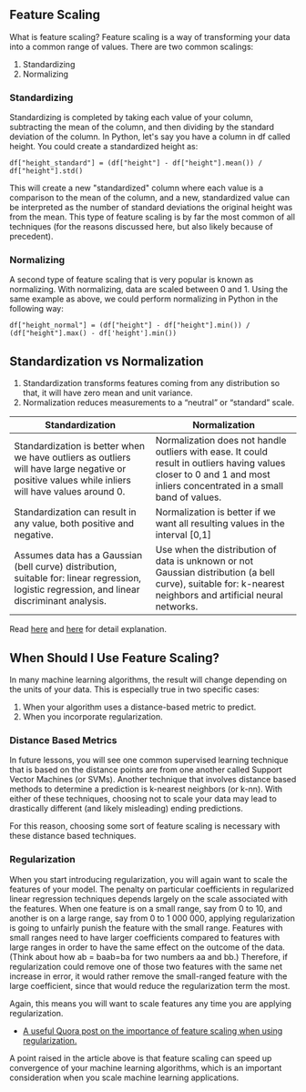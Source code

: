 ## Feature Scaling
What is feature scaling? Feature scaling is a way of transforming your data into a common range of values. There are two common scalings:
1. Standardizing
2. Normalizing

### Standardizing
Standardizing is completed by taking each value of your column, subtracting the mean of the column, and then dividing by the standard deviation of the column. In Python, let's say you have a column in df called height. You could create a standardized height as:

```
df["height_standard"] = (df["height"] - df["height"].mean()) / df["height"].std()
```

This will create a new "standardized" column where each value is a comparison to the mean of the column, and a new, standardized value can be interpreted as the number of standard deviations the original height was from the mean. This type of feature scaling is by far the most common of all techniques (for the reasons discussed here, but also likely because of precedent).

### Normalizing
A second type of feature scaling that is very popular is known as normalizing. With normalizing, data are scaled between 0 and 1. Using the same example as above, we could perform normalizing in Python in the following way:

```
df["height_normal"] = (df["height"] - df["height"].min()) / (df["height"].max() - df['height'].min())
```

## Standardization vs Normalization
1. Standardization transforms features coming from any distribution so that, it will have zero mean and unit variance. 
2. Normalization reduces measurements to a “neutral” or “standard” scale.

|Standardization|Normalization|
|---------------|-------------|
|Standardization is better when we have outliers as outliers will have large negative or positive values while inliers will have values around 0.|Normalization does not handle outliers with ease. It could result in outliers having values closer to 0 and 1 and most inliers concentrated in a small band of values.
|Standardization can result in any value, both positive and negative.|Normalization is better if we want all resulting values in the interval [0,1]|
|Assumes data has a Gaussian (bell curve) distribution, suitable for: linear regression, logistic regression, and linear discriminant analysis.|Use when the distribution of data is unknown or not Gaussian distribution (a bell curve), suitable for: k-nearest neighbors and artificial neural networks.|

Read [here](https://medium.com/@jalesh.j/column-normalization-and-column-standardization-in-machine-learning-e056501056b) and [here](https://towardsai.net/p/data-science/how-when-and-why-should-you-normalize-standardize-rescale-your-data-3f083def38ff) for detail explanation.


## When Should I Use Feature Scaling?
In many machine learning algorithms, the result will change depending on the units of your data. This is especially true in two specific cases:
1. When your algorithm uses a distance-based metric to predict.
2. When you incorporate regularization.

### Distance Based Metrics
In future lessons, you will see one common supervised learning technique that is based on the distance points are from one another called Support Vector Machines (or SVMs). Another technique that involves distance based methods to determine a prediction is k-nearest neighbors (or k-nn). With either of these techniques, choosing not to scale your data may lead to drastically different (and likely misleading) ending predictions.

For this reason, choosing some sort of feature scaling is necessary with these distance based techniques.

### Regularization
When you start introducing regularization, you will again want to scale the features of your model. The penalty on particular coefficients in regularized linear regression techniques depends largely on the scale associated with the features. When one feature is on a small range, say from 0 to 10, and another is on a large range, say from 0 to 1 000 000, applying regularization is going to unfairly punish the feature with the small range. Features with small ranges need to have larger coefficients compared to features with large ranges in order to have the same effect on the outcome of the data. (Think about how ab = baab=ba for two numbers aa and bb.) Therefore, if regularization could remove one of those two features with the same net increase in error, it would rather remove the small-ranged feature with the large coefficient, since that would reduce the regularization term the most.

Again, this means you will want to scale features any time you are applying regularization.

- [A useful Quora post on the importance of feature scaling when using regularization.](https://www.quora.com/Why-do-we-normalize-the-data)

A point raised in the article above is that feature scaling can speed up convergence of your machine learning algorithms, which is an important consideration when you scale machine learning applications.